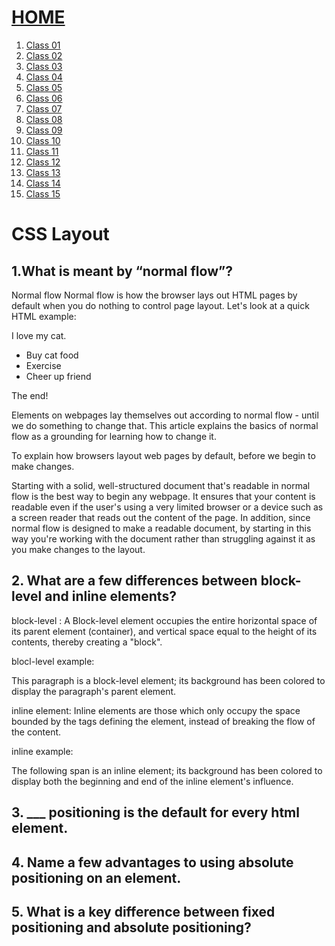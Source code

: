# [HOME](README.md)

1. [Class 01](Class01.md)
2. [Class 02](Class02.md)
3. [Class 03](Class03.md)
4. [Class 04](Class04.md)
5. [Class 05](Class05.md)
6. [Class 06](Class06.md)
7. [Class 07](Class07.md)
8. [Class 08](Class08.md)
9. [Class 09](Class09.md)
10. [Class 10](Class10.md)
11. [Class 11](Class11.md)
12. [Class 12](Class12.md)
13. [Class 13](Class13.md)
14. [Class 14](Class14.md)
15. [Class 15](Class15.md)

# CSS Layout

## 1.What is meant by “normal flow”?

Normal flow
Normal flow is how the browser lays out HTML pages by default when you do nothing to control page layout. Let's look at a quick HTML example:

<p>I love my cat.</p>

<ul>
  <li>Buy cat food</li>
  <li>Exercise</li>
  <li>Cheer up friend</li>
</ul>

<p>The end!</p>

Elements on webpages lay themselves out according to normal flow - until we do something to change that. This article explains the basics of normal flow as a grounding for learning how to change it.

To explain how browsers layout web pages by default, before we begin to make changes.

Starting with a solid, well-structured document that's readable in normal flow is the best way to begin any webpage. It ensures that your content is readable even if the user's using a very limited browser or a device such as a screen reader that reads out the content of the page. In addition, since normal flow is designed to make a readable document, by starting in this way you're working with the document rather than struggling against it as you make changes to the layout.

## 2. What are a few differences between block-level and inline elements?

block-level : A Block-level element occupies the entire horizontal space of its parent element (container), and vertical space equal to the height of its contents, thereby creating a "block".

blocl-level example:

<p>This paragraph is a block-level element; its background has been colored to display the paragraph's parent element.</p>

inline element: Inline elements are those which only occupy the space bounded by the tags defining the element, instead of breaking the flow of the content.

inline example: 

<div>The following span is an <span class="highlight">inline element</span>;
its background has been colored to display both the beginning and end of
the inline element's influence.</div>



## 3. ___ positioning is the default for every html element.

## 4. Name a few advantages to using absolute positioning on an element.

## 5. What is a key difference between fixed positioning and absolute positioning?